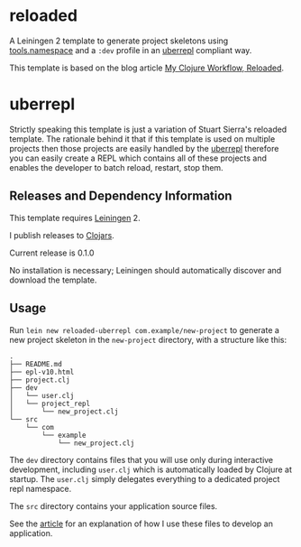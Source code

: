 # reloaded

A Leiningen 2 template to generate project skeletons using
[tools.namespace] and a `:dev` profile in an [uberrepl](https://github.com/benedekfazekas/uberrepl) compliant way.

This template is based on the blog article [My Clojure Workflow, Reloaded].

[tools.namespace]: https://github.com/clojure/tools.namespace
[My Clojure Workflow, Reloaded]: http://thinkrelevance.com/blog/2013/06/04/clojure-workflow-reloaded

# uberrepl

Strictly speaking this template is just a variation of Stuart Sierra's reloaded template. The rationale behind it that if this template is used on multiple projects then those projects are easily handled by the [uberrepl](https://github.com/benedekfazekas/uberrepl) therefore you can easily create a REPL which contains all of these projects and enables the developer to batch reload, restart, stop them.

## Releases and Dependency Information

This template requires [Leiningen] 2.

I publish releases to [Clojars].

Current release is 0.1.0

No installation is necessary; Leiningen should automatically discover
and download the template.

[Leiningen]: http://leiningen.org/
[Clojars]: http://clojars.org/


## Usage

Run `lein new reloaded-uberrepl com.example/new-project` to generate a new
project skeleton in the `new-project` directory, with a structure like
this:

    .
    ├── README.md
    ├── epl-v10.html
    ├── project.clj
    ├── dev
    │   └── user.clj
    │   └── project_repl
    │       └── new_project.clj
    └── src
        └── com
            └── example
                └── new_project.clj

The `dev` directory contains files that you will use only during
interactive development, including `user.clj` which is automatically
loaded by Clojure at startup. The `user.clj` simply delegates everything
to a dedicated project repl namespace.

The `src` directory contains your application source files.

See the [article] for an explanation of how I use these files to
develop an application.

[article]: http://thinkrelevance.com/blog/2013/06/04/clojure-workflow-reloaded

[Eclipse Public License 1.0]: http://opensource.org/licenses/eclipse-1.0.php
